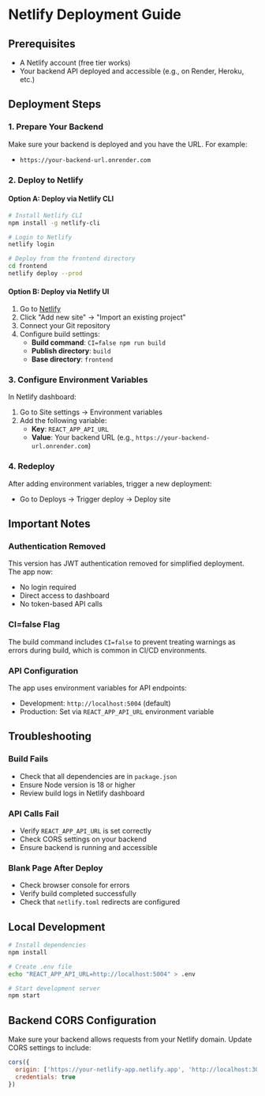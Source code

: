 # Netlify Deployment Guide

## Prerequisites
- A Netlify account (free tier works)
- Your backend API deployed and accessible (e.g., on Render, Heroku, etc.)

## Deployment Steps

### 1. Prepare Your Backend
Make sure your backend is deployed and you have the URL. For example:
- `https://your-backend-url.onrender.com`

### 2. Deploy to Netlify

#### Option A: Deploy via Netlify CLI
```bash
# Install Netlify CLI
npm install -g netlify-cli

# Login to Netlify
netlify login

# Deploy from the frontend directory
cd frontend
netlify deploy --prod
```

#### Option B: Deploy via Netlify UI
1. Go to [Netlify](https://app.netlify.com/)
2. Click "Add new site" → "Import an existing project"
3. Connect your Git repository
4. Configure build settings:
   - **Build command**: `CI=false npm run build`
   - **Publish directory**: `build`
   - **Base directory**: `frontend`

### 3. Configure Environment Variables

In Netlify dashboard:
1. Go to Site settings → Environment variables
2. Add the following variable:
   - **Key**: `REACT_APP_API_URL`
   - **Value**: Your backend URL (e.g., `https://your-backend-url.onrender.com`)

### 4. Redeploy
After adding environment variables, trigger a new deployment:
- Go to Deploys → Trigger deploy → Deploy site

## Important Notes

### Authentication Removed
This version has JWT authentication removed for simplified deployment. The app now:
- No login required
- Direct access to dashboard
- No token-based API calls

### CI=false Flag
The build command includes `CI=false` to prevent treating warnings as errors during build, which is common in CI/CD environments.

### API Configuration
The app uses environment variables for API endpoints:
- Development: `http://localhost:5004` (default)
- Production: Set via `REACT_APP_API_URL` environment variable

## Troubleshooting

### Build Fails
- Check that all dependencies are in `package.json`
- Ensure Node version is 18 or higher
- Review build logs in Netlify dashboard

### API Calls Fail
- Verify `REACT_APP_API_URL` is set correctly
- Check CORS settings on your backend
- Ensure backend is running and accessible

### Blank Page After Deploy
- Check browser console for errors
- Verify build completed successfully
- Check that `netlify.toml` redirects are configured

## Local Development

```bash
# Install dependencies
npm install

# Create .env file
echo "REACT_APP_API_URL=http://localhost:5004" > .env

# Start development server
npm start
```

## Backend CORS Configuration

Make sure your backend allows requests from your Netlify domain. Update CORS settings to include:
```javascript
cors({
  origin: ['https://your-netlify-app.netlify.app', 'http://localhost:3000'],
  credentials: true
})
```
